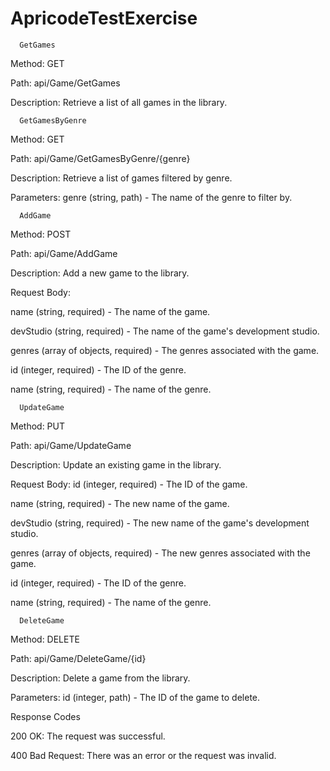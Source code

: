 # ApricodeTestExercise
      GetGames

Method: GET

Path: api/Game/GetGames

Description: Retrieve a list of all games in the library.



      GetGamesByGenre

Method: GET

Path: api/Game/GetGamesByGenre/{genre}

Description: Retrieve a list of games filtered by genre.

Parameters:
genre (string, path) - The name of the genre to filter by.


      AddGame
      
Method: POST

Path: api/Game/AddGame

Description: Add a new game to the library.

Request Body:

name (string, required) - The name of the game.

devStudio (string, required) - The name of the game's development studio.

genres (array of objects, required) - The genres associated with the game.

id (integer, required) - The ID of the genre.

name (string, required) - The name of the genre.


      UpdateGame
      
Method: PUT

Path: api/Game/UpdateGame

Description: Update an existing game in the library.

Request Body:
id (integer, required) - The ID of the game.

name (string, required) - The new name of the game.

devStudio (string, required) - The new name of the game's development studio.

genres (array of objects, required) - The new genres associated with the game.

id (integer, required) - The ID of the genre.

name (string, required) - The name of the genre.


      DeleteGame
      
Method: DELETE

Path: api/Game/DeleteGame/{id}

Description: Delete a game from the library.

Parameters:
id (integer, path) - The ID of the game to delete.

Response Codes

200 OK: The request was successful.

400 Bad Request: There was an error or the request was invalid.
